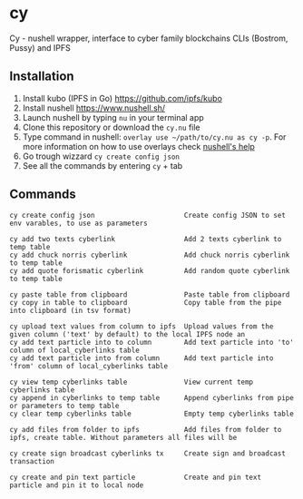 # cy

Cy - nushell wrapper, interface to cyber family blockchains CLIs (Bostrom, Pussy) and IPFS

## Installation

1. Install kubo (IPFS in Go) https://github.com/ipfs/kubo
2. Install nushell https://www.nushell.sh/
3. Launch nushell by typing `nu` in your terminal app
4. Clone this repository or download the `cy.nu` file
5. Type command in nushell: `overlay use ~/path/to/cy.nu as cy -p`. For more information on how to use overlays check [nushell's help](https://www.nushell.sh/book/overlays.html)
6. Go trough wizzard `cy create config json`
7. See all the commands by entering `cy` + tab

## Commands

```
cy create config json                      Create config JSON to set env varables, to use as parameters

cy add two texts cyberlink                 Add 2 texts cyberlink to temp table
cy add chuck norris cyberlink              Add chuck norris cyberlink to temp table
cy add quote forismatic cyberlink          Add random quote cyberlink to temp table

cy paste table from clipboard              Paste table from clipboard
cy copy in table to clipboard              Copy table from the pipe into clipboard (in tsv format)

cy upload text values from column to ipfs  Upload values from the given column ('text' by default) to the local IPFS node an
cy add text particle into to column        Add text particle into 'to' column of local_cyberlinks table
cy add text particle into from column      Add text particle into 'from' column of local_cyberlinks table

cy view temp cyberlinks table              View current temp cyberlinks table
cy append in cyberlinks to temp table      Append cyberlinks from pipe or parameters to temp table
cy clear temp cyberlinks table             Empty temp cyberlinks table

cy add files from folder to ipfs           Add files from folder to ipfs, create table. Without parameters all files will be

cy create sign broadcast cyberlinks tx     Create sign and broadcast transaction

cy create and pin text particle            Create and pin text particle and pin it to local node
```
